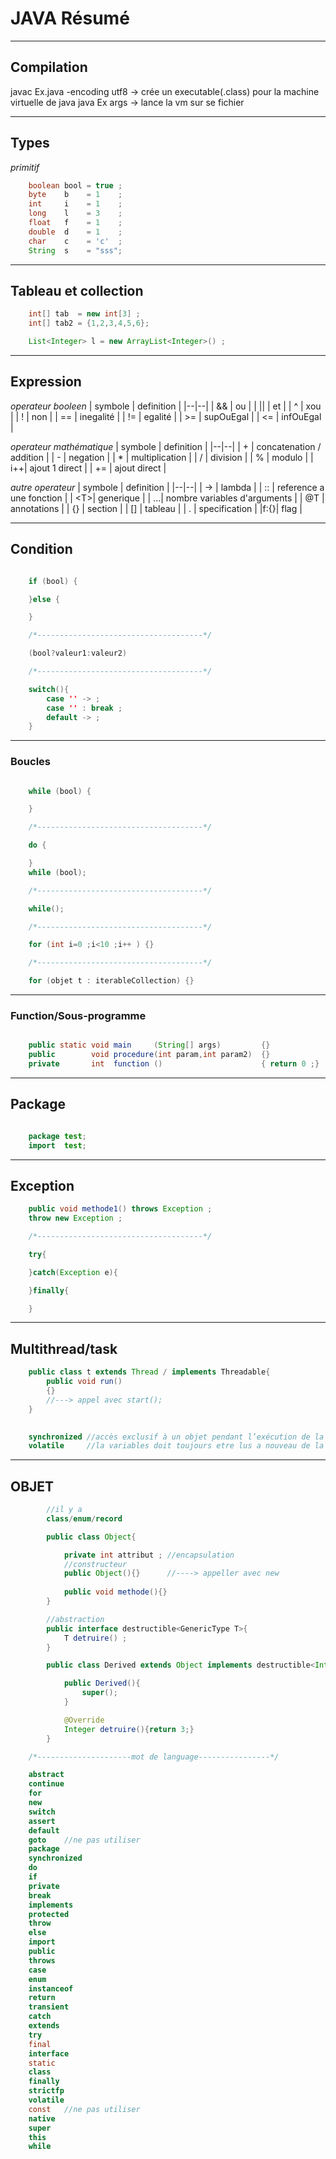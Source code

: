 # JAVA Résumé

---
## Compilation
javac Ex.java -encoding utf8 -> crée un executable(.class) pour la machine virtuelle de java
java Ex args  -> lance la vm sur se fichier
	

---
## Types

*primitif*
```java
	boolean bool = true ;
	byte    b    = 1    ;
	int     i    = 1    ;
	long    l    = 3    ;
	float   f    = 1    ;
	double  d    = 1    ;
	char    c    = 'c'  ;
	String  s    = "sss";
```
---
## Tableau et collection
```java
	int[] tab  = new int[3] ;
	int[] tab2 = {1,2,3,4,5,6};

	List<Integer> l = new ArrayList<Integer>() ;
```
---
## Expression
	
*operateur booleen*
| symbole | definition |
|--|--|
| && | ou                           |
| \|\| | et                           |
| ^  | xou                          |
| !  | non                          |
| == | inegalité                    |
| != | egalité                      |
| >= | supOuEgal                    |
| <= | infOuEgal                    |

*operateur mathématique*
| symbole | definition |
|--|--|
| +  | concatenation / addition     |
| -  | negation                     |
| *  | multiplication               |
| /  | division                     |
| %  | modulo                       |
| i++| ajout 1 direct               |
| += | ajout direct                 |

*autre operateur*
| symbole | definition |
|--|--|
| -> | lambda                       |
| :: | reference a une fonction     |
| \<T>| generique                    |
| ...| nombre variables d'arguments |
| @T | annotations                  |
| {} | section                      |
| [] | tableau                      |
| .  | specification                |
|f:{}| flag                         |

---
## Condition
```java

	if (bool) {

	}else {

	}

	/*-------------------------------------*/

	(bool?valeur1:valeur2)

	/*-------------------------------------*/

	switch(){
		case '' -> ;
		case '' : break ;
		default -> ;
	}

```
---
### Boucles
```java

	while (bool) {

	}

	/*-------------------------------------*/

	do {

	} 
	while (bool);

	/*-------------------------------------*/

	while();

	/*-------------------------------------*/

	for (int i=0 ;i<10 ;i++ ) {}

	/*-------------------------------------*/

	for (objet t : iterableCollection) {}

```
----
### Function/Sous-programme
```java

	public static void main     (String[] args)   		{}
	public        void procedure(int param,int param2)	{}
	private       int  function ()						{ return 0 ;}
```
----
## Package
```java

	package test;
	import  test;

```
----
## Exception
```java
	public void methode1() throws Exception ;
	throw new Exception ;

	/*-------------------------------------*/

	try{

	}catch(Exception e){

	}finally{

	}
```
----
## Multithread/task
```java
	public class t extends Thread / implements Threadable{
		public void run()
		{}
		//---> appel avec start();
	}

	
	synchronized //accès exclusif à un objet pendant l’exécution de la méthode
	volatile     //la variables doit toujours etre lus a nouveau de la memoire centrale avant les operations
```
----
## OBJET
```java
		//il y a
		class/enum/record

		public class Object{

			private int attribut ; //encapsulation
			//constructeur
			public Object(){}      //----> appeller avec new	
			
			public void methode(){}		
		}

		//abstraction
		public interface destructible<GenericType T>{
			T detruire() ;
		}

		public class Derived extends Object implements destructible<Integer> {

			public Derived(){
				super();
			}

			@Override
			Integer detruire(){return 3;}
		}

	/*---------------------mot de language----------------*/

	abstract	
	continue	
	for	
	new	
	switch
	assert	
	default	
	goto	//ne pas utiliser
	package	
	synchronized
	do	
	if	
	private
	break	
	implements	
	protected	
	throw
	else	
	import	
	public	
	throws
	case	
	enum
	instanceof	
	return	
	transient
	catch	
	extends
	try
	final	
	interface	
	static
	class	
	finally
	strictfp
	volatile
	const	//ne pas utiliser
	native	
	super
	this
	while
